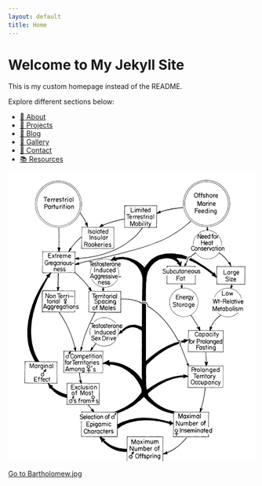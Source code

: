 ```yaml
---
layout: default
title: Home
---
```

# Welcome to My Jekyll Site
This is my custom homepage instead of the README.

Explore different sections below:

- [📄 About](/_pages/about.md/)
- [🚀 Projects](/projects.md/)
- [📝 Blog](/blog/)
- [📸 Gallery](/gallery/)
- [📧 Contact](/contact/)
- [📚 Resources](/resources/)


<div class="widget-container">
  <div class="widget">
    <a href="/_pages/Bartholomew.md">
      <img src="/assets/Bartholomew.jpg" alt="Widget Bartholomew" />
      <p>Go to Bartholomew.jpg</p>
    </a>
  </div>

